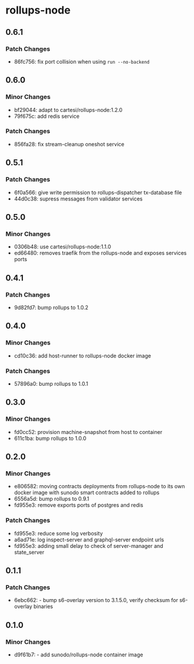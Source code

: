 # rollups-node

## 0.6.1

### Patch Changes

-   86fc756: fix port collision when using `run --no-backend`

## 0.6.0

### Minor Changes

-   bf29044: adapt to cartesi/rollups-node:1.2.0
-   79f675c: add redis service

### Patch Changes

-   856fa28: fix stream-cleanup oneshot service

## 0.5.1

### Patch Changes

-   6f0a566: give write permission to rollups-dispatcher tx-database file
-   44d0c38: supress messages from validator services

## 0.5.0

### Minor Changes

-   0306b48: use cartesi/rollups-node:1.1.0
-   ed66480: removes traefik from the rollups-node and exposes services ports

## 0.4.1

### Patch Changes

-   9d82fd7: bump rollups to 1.0.2

## 0.4.0

### Minor Changes

-   cd10c36: add host-runner to rollups-node docker image

### Patch Changes

-   57896a0: bump rollups to 1.0.1

## 0.3.0

### Minor Changes

-   fd0cc52: provision machine-snapshot from host to container
-   611c1ba: bump rollups to 1.0.0

## 0.2.0

### Minor Changes

-   e806582: moving contracts deployments from rollups-node to its own docker image with sunodo smart contracts added to rollups
-   6556a5d: bump rollups to 0.9.1
-   fd955e3: remove exports ports of postgres and redis

### Patch Changes

-   fd955e3: reduce some log verbosity
-   a6ad71e: log inspect-server and graphql-server endpoint urls
-   fd955e3: adding small delay to check of server-manager and state_server

## 0.1.1

### Patch Changes

-   6ebc662: - bump s6-overlay version to 3.1.5.0, verify checksum for s6-overlay binaries

## 0.1.0

### Minor Changes

-   d9f61b7: - add sunodo/rollups-node container image
